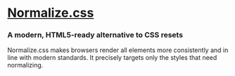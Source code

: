 # [Normalize.css](https://necolas.github.io/normalize.css/)
### A modern, HTML5-ready alternative to CSS resets

Normalize.css makes browsers render all elements more consistently and in line with modern standards. It precisely targets only the styles that need normalizing.
